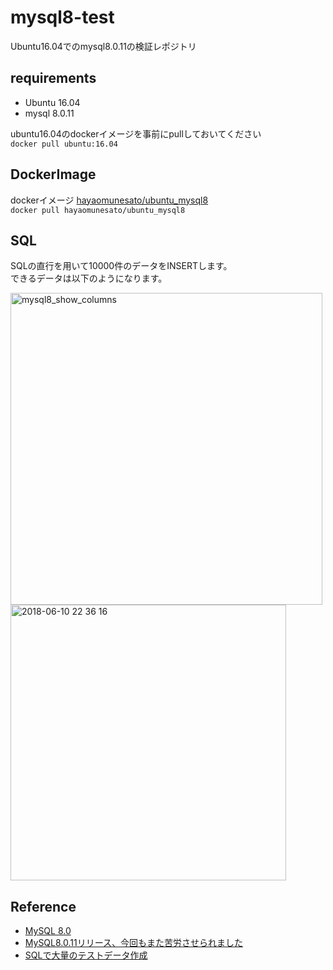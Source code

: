 # mysql8-test
Ubuntu16.04でのmysql8.0.11の検証レポジトリ

## requirements
- Ubuntu 16.04
- mysql 8.0.11

ubuntu16.04のdockerイメージを事前にpullしておいてください<br>
`docker pull ubuntu:16.04`

## DockerImage
dockerイメージ
[hayaomunesato/ubuntu_mysql8](https://hub.docker.com/r/hayaomunesato/ubuntu_mysql8/)<br>
`docker pull hayaomunesato/ubuntu_mysql8`

## SQL
SQLの直行を用いて10000件のデータをINSERTします。<br>
できるデータは以下のようになります。

<img width="499" alt="mysql8_show_columns" src="https://user-images.githubusercontent.com/20217092/41202170-314846de-6d00-11e8-97bb-e6e3214fcced.png">

<img width="441" alt="2018-06-10 22 36 16" src="https://user-images.githubusercontent.com/20217092/41202061-bc583182-6cfe-11e8-9617-7332f52e3f81.png">


## Reference
- [MySQL 8.0](https://dev.mysql.com/doc/relnotes/mysql/8.0/en/)
- [MySQL8.0.11リリース、今回もまた苦労させられました](https://blog.infobuild.jp/e/?c=201804271620)
- [SQLで大量のテストデータ作成](https://qiita.com/cobot00/items/8d59e0734314a88d74c7)

